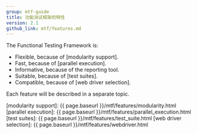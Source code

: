 ```yaml
---
group: mtf-guide
title: 功能测试框架的特性
version: 2.1
github_link: mtf/features.md
---
```


The Functional Testing Framework is:

- Flexible, because of [modularity support].
- Fast, because of [parallel execution].
- Informative, because of the reporting tool.
- Suitable, because of [test suites].
- Compatible, because of [web driver selection].

Each feature will be described in a separate topic.

<!-- LINK DEFINITIONS -->

[modularity support]: {{ page.baseurl }}/mtf/features/modularity.html
[parallel execution]: {{ page.baseurl }}/mtf/features/parallel_execution.html
[test suites]: {{ page.baseurl }}/mtf/features/test_suite.html
[web driver selection]: {{ page.baseurl }}/mtf/features/webdriver.html
